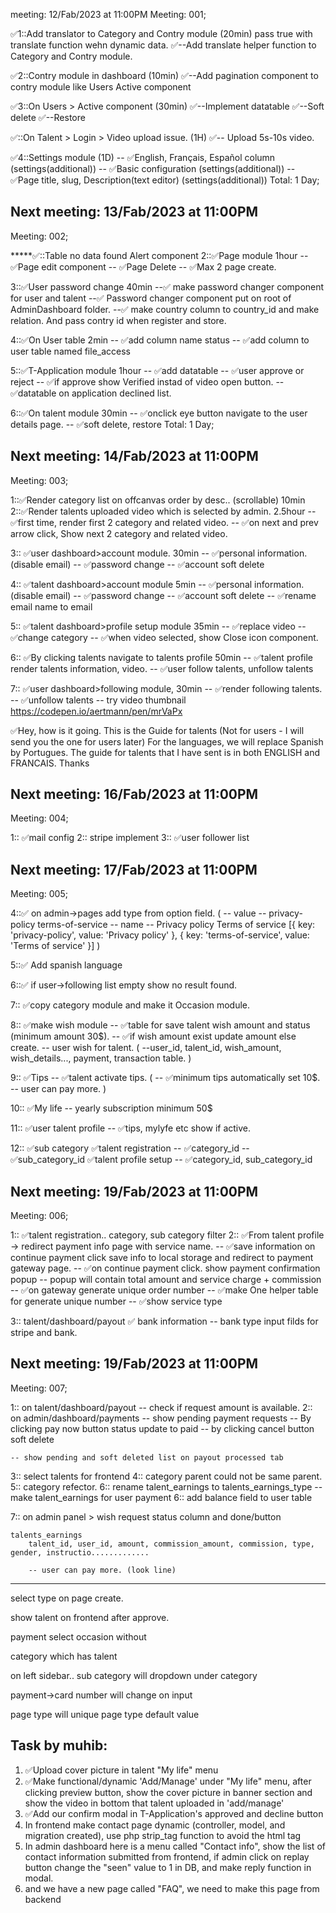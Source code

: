 meeting: 12/Fab/2023 at 11:00PM
Meeting: 001;

✅1::Add translator to Category and Contry module (20min) pass true with translate function wehn dynamic data.
    ✅--Add translate helper function to Category and Contry module.

✅2::Contry module in dashboard (10min)
    ✅--Add pagination component to contry module like Users Active component

✅3::On Users > Active component (30min)
    ✅--Implement datatable
    ✅--Soft delete
    ✅--Restore

✅::On Talent > Login > Video upload issue. (1H)
    ✅-- Upload 5s-10s video.

✅4::Settings module (1D)
    -- ✅English, Français, Español column (settings(additional))
    -- ✅Basic configuration (settings(additional))
    -- ✅Page title, slug, Description(text editor) (settings(additional))
Total: 1 Day;

Next meeting: 13/Fab/2023 at 11:00PM
-----------------------------------------
Meeting: 002;

*****✅::Table no data found Alert component
2::✅Page module 1hour
    -- ✅Page edit component
    -- ✅Page Delete
    -- ✅Max 2 page create.

3::✅User password change 40min
    --✅ make password changer component for user and talent
    --✅ Password changer component put on root of AdminDashboard folder.
    --✅ make country column to country_id and make relation. And pass contry id when register and store.

4::✅On User table 2min
    -- ✅add column name status
    -- ✅add column to user table named file_access

5::✅T-Application module 1hour
    -- ✅add datatable
    -- ✅user approve or reject
    -- ✅if approve show Verified instad of video open button.
    -- ✅datatable on application declined list.

6::✅On talent module 30min
    -- ✅onclick eye button navigate to the user details page.
    -- ✅soft delete, restore
Total: 1 Day;

Next meeting: 14/Fab/2023 at 11:00PM
-----------------------------------------
Meeting: 003;

1::✅Render category list on offcanvas order by desc.. (scrollable) 10min
2::✅Render talents uploaded video which is selected by admin. 2.5hour
    -- ✅first time, render first 2 category and related video.
    -- ✅on next and prev arrow click, Show next 2 category and related video.

3:: ✅user dashboard>account module. 30min
    -- ✅personal information.(disable email)
    -- ✅password change
    -- ✅account soft delete

4:: ✅talent dashboard>account module 5min
    -- ✅personal information.(disable email)
    -- ✅password change
    -- ✅account soft delete
    -- ✅rename email name to email

5:: ✅talent dashboard>profile setup module 35min
    -- ✅replace video
    -- ✅change category
    -- ✅when video selected, show Close icon component.

6:: ✅By clicking talents navigate to talents profile 50min
    -- ✅talent profile render talents information, video.
    -- ✅user follow talents, unfollow talents

7:: ✅user dashboard>following module, 30min
    -- ✅render following talents.
    -- ✅unfollow talents
    -- try video thumbnail https://codepen.io/aertmann/pen/mrVaPx

✅Hey, how is it going. This is the Guide for talents (Not for users - I will send you the one for users later) For the languages, we will replace Spanish by Portugues. The guide for talents that I have sent is in both ENGLISH and FRANCAIS. Thanks


Next meeting: 16/Fab/2023 at 11:00PM
-----------------------------------------
Meeting: 004;

1:: ✅mail config
2:: stripe implement
3:: ✅user follower list

Next meeting: 17/Fab/2023 at 11:00PM
-----------------------------------------
Meeting: 005;

4::✅ on admin->pages add type from option field. <CSelect /> (
    -- value --
    privacy-policy
    terms-of-service
    -- name --
    Privacy policy
    Terms of service
    [{
        key: 'privacy-policy',
        value: 'Privacy policy'
    },
    {
        key: 'terms-of-service',
        value: 'Terms of service'
    }]
)

5::✅ Add spanish language

6::✅ if user->following list empty show no result found.

7:: ✅copy category module and make it Occasion module.

8:: ✅make wish module
    -- ✅table for save talent wish amount and status (minimum amount 30$).
    -- ✅if wish amount exist update amount else create.
    -- user wish for talent. (
        --user_id, talent_id, wish_amount, wish_details..., payment, transaction table.
    )

9:: ✅Tips
    -- ✅talent activate tips. (
        -- ✅minimum tips automatically set 10$.
        -- user can pay more.
    )

10:: ✅My life
    -- yearly subscription minimum 50$

11:: ✅user talent profile
    -- ✅tips, mylyfe etc show if active.

12:: ✅sub category
    ✅talent registration
        -- ✅category_id
        -- ✅sub_category_id
    ✅talent profile setup
        -- ✅category_id, sub_category_id



Next meeting: 19/Fab/2023 at 11:00PM
-----------------------------------------
Meeting: 006;

1:: ✅talent registration.. category, sub category filter
2:: ✅From talent profile -> redirect payment info page with service name.
    -- ✅save information on continue payment click save info to local storage
            and redirect to payment gateway page.
        -- ✅on continue payment click. show payment confirmation popup
            -- popup will contain total amount and service charge + commission
    -- ✅on gateway generate unique order number
            -- ✅make One  helper table for generate unique number
        -- ✅show service type

3:: talent/dashboard/payout
   ✅ bank information
        -- bank type
        input filds for stripe and bank.

Next meeting: 19/Fab/2023 at 11:00PM
-----------------------------------------
Meeting: 007;

1:: on talent/dashboard/payout
    -- check if request amount is available.
2:: on admin/dashboard/payments
    -- show pending payment requests
    -- By clicking pay  now button status update to paid
    -- by clicking cancel button soft delete

    -- show pending and soft deleted list on payout processed tab


3:: select talents for frontend
4:: category parent could not be same parent.
5:: category refector.
6:: rename talent_earnings to talents_earnings_type
    -- make talent_earnings for user payment
6:: add balance field to user table

7:: on admin panel > wish request status column and done/button

    talents_earnings
        talent_id, user_id, amount, commission_amount, commission, type, gender, instructio.............

        -- user can pay more. (look line)


----------------------------
select type on page create.

show talent on frontend after approve.

payment select occasion without

category which has talent

on left sidebar..
	sub category will dropdown under category

payment->card number will change on input


page type will unique
page type default value































Task by muhib:
---------------------
1. ✅Upload cover picture in talent "My life" menu
2. ✅Make functional/dynamic 'Add/Manage' under "My life" menu, after clicking preview button, show the cover   picture in banner section and show the video in bottom that talent uploaded in 'add/manage'
3. ✅Add our confirm modal in  T-Application's approved and decline button
4. In frontend make contact page dynamic (controller, model, and migration created), use php strip_tag function to avoid the html tag
5. In admin dashboard here is a menu called "Contact info", show the list of contact information submitted from frontend, if admin click on replay button change the "seen" value to 1 in DB, and make reply function in modal.
6. and we have a new page called "FAQ", we need to make this page from backend
